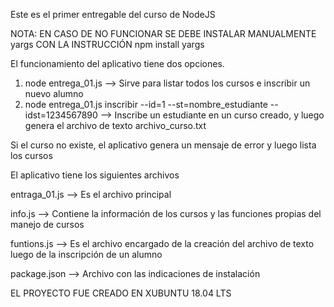 Este es el primer entregable del curso de NodeJS

NOTA: EN CASO DE NO FUNCIONAR SE DEBE INSTALAR MANUALMENTE yargs CON LA INSTRUCCIÓN npm install yargs

El funcionamiento del aplicativo tiene dos opciones.

1. node entrega_01.js --> Sirve para listar todos los cursos e inscribir un nuevo alumno
2. node entrega_01.js inscribir --id=1 --st=nombre_estudiante --idst=1234567890 --> Inscribe un estudiante en un curso creado, y luego genera el archivo de texto archivo_curso.txt

Si el curso no existe, el aplicativo genera un mensaje de error y luego lista los cursos

El aplicativo tiene los siguientes archivos

entraga_01.js --> Es el archivo principal

info.js --> Contiene la información de los cursos y las funciones propias del manejo de cursos

funtions.js --> Es el archivo encargado de la creación del archivo de texto luego de la inscripción de un alumno

package.json --> Archivo con las indicaciones de instalación

EL PROYECTO FUE CREADO EN XUBUNTU 18.04 LTS

